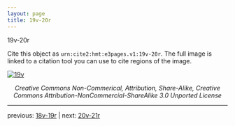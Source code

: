 ```yaml
---
layout: page
title: 19v-20r
---
```


19v-20r

Cite this object as `urn:cite2:hmt:e3pages.v1:19v-20r`. The full image is linked to a citation tool you can use to cite regions of the image.

[![19v](http://www.homermultitext.org/iipsrv?IIIF=/project/homer/pyramidal/deepzoom/hmt/e3bifolio/v1/E3_19v_20r.tif/full/800,/0/default.jpg)](http://www.homermultitext.org/ict2/?urn=urn:cite2:hmt:e3bifolio.v1:E3_19v_20r) 

<p style="text-align: center; font-style: italic;">Creative Commons Non-Commerical, Attribution, Share-Alike, Creative Commons Attribution-NonCommercial-ShareAlike 3.0 Unported License</p>

---

previous: [18v-19r](../18v-19r/) | next: [20v-21r](../20v-21r/)